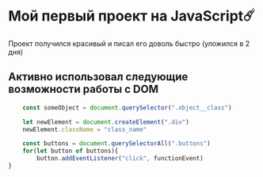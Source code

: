 # Мой первый проект на JavaScript☄️

Проект получился красивый и писал его доволь быстро (уложился в 2 дня)

## Активно использовал следующие возможности работы с DOM
```js
    const someObject = document.querySelector(".object__class")
```

```js
    let newElement = document.createElement(".div")
    newElement.className = "class_name"
```

```js
    const buttons = document.querySelectorAll(".buttons")
    for(let button of buttons){
        button.addEventListener("click", functionEvent)
}
```